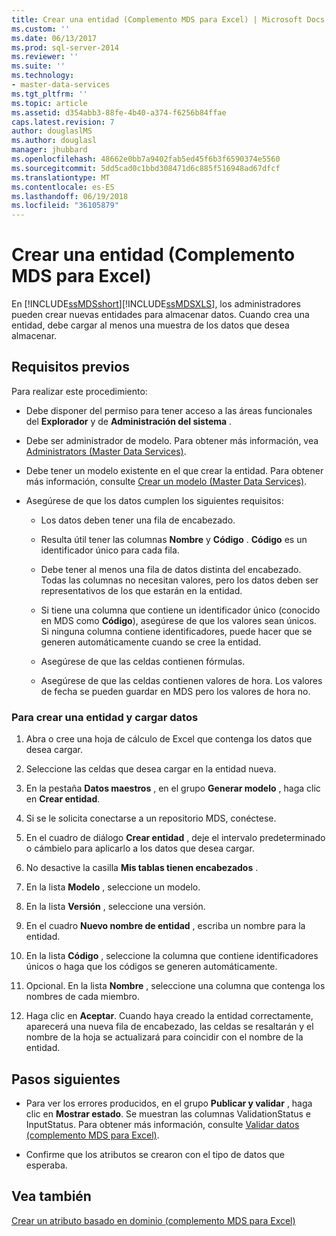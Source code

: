 ```yaml
---
title: Crear una entidad (Complemento MDS para Excel) | Microsoft Docs
ms.custom: ''
ms.date: 06/13/2017
ms.prod: sql-server-2014
ms.reviewer: ''
ms.suite: ''
ms.technology:
- master-data-services
ms.tgt_pltfrm: ''
ms.topic: article
ms.assetid: d354abb3-88fe-4b40-a374-f6256b84ffae
caps.latest.revision: 7
author: douglaslMS
ms.author: douglasl
manager: jhubbard
ms.openlocfilehash: 48662e0bb7a9402fab5ed45f6b3f6590374e5560
ms.sourcegitcommit: 5dd5cad0c1bbd308471d6c885f516948ad67dfcf
ms.translationtype: MT
ms.contentlocale: es-ES
ms.lasthandoff: 06/19/2018
ms.locfileid: "36105879"
---
```

# <a name="create-an-entity-mds-add-in-for-excel"></a>Crear una entidad (Complemento MDS para Excel)
  En [!INCLUDE[ssMDSshort](../../includes/ssmdsshort-md.md)][!INCLUDE[ssMDSXLS](../../includes/ssmdsxls-md.md)], los administradores pueden crear nuevas entidades para almacenar datos. Cuando crea una entidad, debe cargar al menos una muestra de los datos que desea almacenar.  
  
## <a name="prerequisites"></a>Requisitos previos  
 Para realizar este procedimiento:  
  
-   Debe disponer del permiso para tener acceso a las áreas funcionales del **Explorador** y de **Administración del sistema** .  
  
-   Debe ser administrador de modelo. Para obtener más información, vea [Administrators &#40;Master Data Services&#41;](../administrators-master-data-services.md).  
  
-   Debe tener un modelo existente en el que crear la entidad. Para obtener más información, consulte [Crear un modelo &#40;Master Data Services&#41;](../create-a-model-master-data-services.md).  
  
-   Asegúrese de que los datos cumplen los siguientes requisitos:  
  
    -   Los datos deben tener una fila de encabezado.  
  
    -   Resulta útil tener las columnas **Nombre** y **Código** . **Código** es un identificador único para cada fila.  
  
    -   Debe tener al menos una fila de datos distinta del encabezado. Todas las columnas no necesitan valores, pero los datos deben ser representativos de los que estarán en la entidad.  
  
    -   Si tiene una columna que contiene un identificador único (conocido en MDS como **Código**), asegúrese de que los valores sean únicos. Si ninguna columna contiene identificadores, puede hacer que se generen automáticamente cuando se cree la entidad.  
  
    -   Asegúrese de que las celdas contienen fórmulas.  
  
    -   Asegúrese de que las celdas contienen valores de hora. Los valores de fecha se pueden guardar en MDS pero los valores de hora no.  
  
### <a name="to-create-an-entity-and-load-data"></a>Para crear una entidad y cargar datos  
  
1.  Abra o cree una hoja de cálculo de Excel que contenga los datos que desea cargar.  
  
2.  Seleccione las celdas que desea cargar en la entidad nueva.  
  
3.  En la pestaña **Datos maestros** , en el grupo **Generar modelo** , haga clic en **Crear entidad**.  
  
4.  Si se le solicita conectarse a un repositorio MDS, conéctese.  
  
5.  En el cuadro de diálogo **Crear entidad** , deje el intervalo predeterminado o cámbielo para aplicarlo a los datos que desea cargar.  
  
6.  No desactive la casilla **Mis tablas tienen encabezados** .  
  
7.  En la lista **Modelo** , seleccione un modelo.  
  
8.  En la lista **Versión** , seleccione una versión.  
  
9. En el cuadro **Nuevo nombre de entidad** , escriba un nombre para la entidad.  
  
10. En la lista **Código** , seleccione la columna que contiene identificadores únicos o haga que los códigos se generen automáticamente.  
  
11. Opcional. En la lista **Nombre** , seleccione una columna que contenga los nombres de cada miembro.  
  
12. Haga clic en **Aceptar**. Cuando haya creado la entidad correctamente, aparecerá una nueva fila de encabezado, las celdas se resaltarán y el nombre de la hoja se actualizará para coincidir con el nombre de la entidad.  
  
## <a name="next-steps"></a>Pasos siguientes  
  
-   Para ver los errores producidos, en el grupo **Publicar y validar** , haga clic en **Mostrar estado**. Se muestran las columnas ValidationStatus e InputStatus. Para obtener más información, consulte [Validar datos &#40;complemento MDS para Excel&#41;](validating-data-mds-add-in-for-excel.md).  
  
-   Confirme que los atributos se crearon con el tipo de datos que esperaba.  
  
## <a name="see-also"></a>Vea también  
 [Crear un atributo basado en dominio &#40;complemento MDS para Excel&#41;](create-a-domain-based-attribute-mds-add-in-for-excel.md)  
  
  